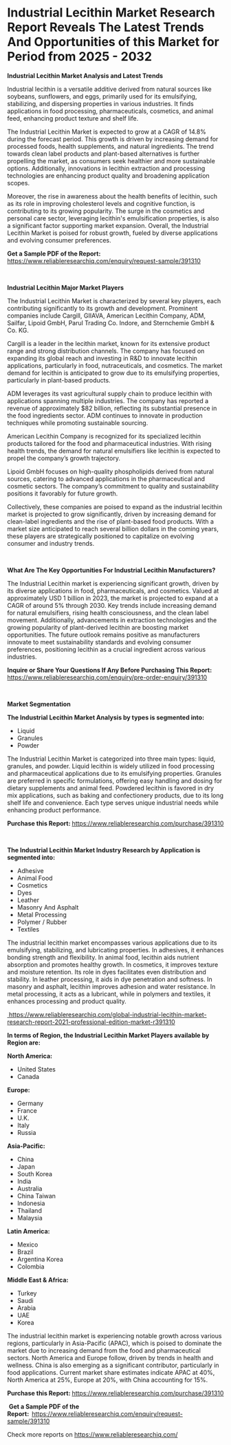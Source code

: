 <p><h1>Industrial Lecithin Market Research Report Reveals The Latest Trends And Opportunities of this Market for Period from 2025 - 2032</h1></p><p><strong>Industrial Lecithin Market Analysis and Latest Trends</strong></p>
<p><p>Industrial lecithin is a versatile additive derived from natural sources like soybeans, sunflowers, and eggs, primarily used for its emulsifying, stabilizing, and dispersing properties in various industries. It finds applications in food processing, pharmaceuticals, cosmetics, and animal feed, enhancing product texture and shelf life.</p><p>The Industrial Lecithin Market is expected to grow at a CAGR of 14.8% during the forecast period. This growth is driven by increasing demand for processed foods, health supplements, and natural ingredients. The trend towards clean label products and plant-based alternatives is further propelling the market, as consumers seek healthier and more sustainable options. Additionally, innovations in lecithin extraction and processing technologies are enhancing product quality and broadening application scopes.</p><p>Moreover, the rise in awareness about the health benefits of lecithin, such as its role in improving cholesterol levels and cognitive function, is contributing to its growing popularity. The surge in the cosmetics and personal care sector, leveraging lecithin's emulsification properties, is also a significant factor supporting market expansion. Overall, the Industrial Lecithin Market is poised for robust growth, fueled by diverse applications and evolving consumer preferences.</p></p>
<p><strong>Get a Sample PDF of the Report:&nbsp;</strong> <a href="https://www.reliableresearchiq.com/enquiry/request-sample/391310?utm_campaign=904&utm_medium=2&utm_source=Github&utm_content=ia&utm_term=16012025&utm_id=industrial-lecithin">https://www.reliableresearchiq.com/enquiry/request-sample/391310</a></p>
<p>&nbsp;</p>
<p><strong>Industrial Lecithin Major Market Players</strong></p>
<p><p>The Industrial Lecithin Market is characterized by several key players, each contributing significantly to its growth and development. Prominent companies include Cargill, GIIAVA, American Lecithin Company, ADM, Sailfar, Lipoid GmbH, Parul Trading Co. Indore, and Sternchemie GmbH & Co. KG.</p><p>Cargill is a leader in the lecithin market, known for its extensive product range and strong distribution channels. The company has focused on expanding its global reach and investing in R&D to innovate lecithin applications, particularly in food, nutraceuticals, and cosmetics. The market demand for lecithin is anticipated to grow due to its emulsifying properties, particularly in plant-based products.</p><p>ADM leverages its vast agricultural supply chain to produce lecithin with applications spanning multiple industries. The company has reported a revenue of approximately $82 billion, reflecting its substantial presence in the food ingredients sector. ADM continues to innovate in production techniques while promoting sustainable sourcing.</p><p>American Lecithin Company is recognized for its specialized lecithin products tailored for the food and pharmaceutical industries. With rising health trends, the demand for natural emulsifiers like lecithin is expected to propel the company’s growth trajectory.</p><p>Lipoid GmbH focuses on high-quality phospholipids derived from natural sources, catering to advanced applications in the pharmaceutical and cosmetic sectors. The company’s commitment to quality and sustainability positions it favorably for future growth.</p><p>Collectively, these companies are poised to expand as the industrial lecithin market is projected to grow significantly, driven by increasing demand for clean-label ingredients and the rise of plant-based food products. With a market size anticipated to reach several billion dollars in the coming years, these players are strategically positioned to capitalize on evolving consumer and industry trends.</p></p>
<p>&nbsp;</p>
<p><strong>What Are The Key Opportunities For Industrial Lecithin Manufacturers?</strong></p>
<p><p>The Industrial Lecithin market is experiencing significant growth, driven by its diverse applications in food, pharmaceuticals, and cosmetics. Valued at approximately USD 1 billion in 2023, the market is projected to expand at a CAGR of around 5% through 2030. Key trends include increasing demand for natural emulsifiers, rising health consciousness, and the clean label movement. Additionally, advancements in extraction technologies and the growing popularity of plant-derived lecithin are boosting market opportunities. The future outlook remains positive as manufacturers innovate to meet sustainability standards and evolving consumer preferences, positioning lecithin as a crucial ingredient across various industries.</p></p>
<p><strong>Inquire or Share Your Questions If Any Before Purchasing This Report:</strong> <a href="https://www.reliableresearchiq.com/enquiry/pre-order-enquiry/391310?utm_campaign=904&utm_medium=2&utm_source=Github&utm_content=ia&utm_term=16012025&utm_id=industrial-lecithin">https://www.reliableresearchiq.com/enquiry/pre-order-enquiry/391310</a></p>
<p>&nbsp;</p>
<p><strong>Market Segmentation</strong></p>
<p><strong>The Industrial Lecithin Market Analysis by types is segmented into:</strong></p>
<p><ul><li>Liquid</li><li>Granules</li><li>Powder</li></ul></p>
<p><p>The Industrial Lecithin Market is categorized into three main types: liquid, granules, and powder. Liquid lecithin is widely utilized in food processing and pharmaceutical applications due to its emulsifying properties. Granules are preferred in specific formulations, offering easy handling and dosing for dietary supplements and animal feed. Powdered lecithin is favored in dry mix applications, such as baking and confectionery products, due to its long shelf life and convenience. Each type serves unique industrial needs while enhancing product performance.</p></p>
<p><strong>Purchase this Report:&nbsp;</strong><a href="https://www.reliableresearchiq.com/purchase/391310?utm_campaign=904&utm_medium=2&utm_source=Github&utm_content=ia&utm_term=16012025&utm_id=industrial-lecithin">https://www.reliableresearchiq.com/purchase/391310</a></p>
<p>&nbsp;</p>
<p><strong>The Industrial Lecithin Market Industry Research by Application is segmented into:</strong></p>
<p><ul><li>Adhesive</li><li>Animal Food</li><li>Cosmetics</li><li>Dyes</li><li>Leather</li><li>Masonry And Asphalt</li><li>Metal Processing</li><li>Polymer / Rubber</li><li>Textiles</li></ul></p>
<p><p>The industrial lecithin market encompasses various applications due to its emulsifying, stabilizing, and lubricating properties. In adhesives, it enhances bonding strength and flexibility. In animal food, lecithin aids nutrient absorption and promotes healthy growth. In cosmetics, it improves texture and moisture retention. Its role in dyes facilitates even distribution and stability. In leather processing, it aids in dye penetration and softness. In masonry and asphalt, lecithin improves adhesion and water resistance. In metal processing, it acts as a lubricant, while in polymers and textiles, it enhances processing and product quality.</p></p>
<p><a href="https://www.reliableresearchiq.com/global-industrial-lecithin-market-research-report-2021-professional-edition-market-r391310?utm_campaign=904&utm_medium=2&utm_source=Github&utm_content=ia&utm_term=16012025&utm_id=industrial-lecithin">&nbsp;https://www.reliableresearchiq.com/global-industrial-lecithin-market-research-report-2021-professional-edition-market-r391310</a></p>
<p><strong>In terms of Region, the Industrial Lecithin Market Players available by Region are:</strong></p>
<p>
    <p> <strong> North America: </strong>
        <ul>
            <li>United States</li>
            <li>Canada</li>
        </ul>
        </p> 
    <p> <strong> Europe: </strong>
        <ul>
            <li>Germany</li>
            <li>France</li>
            <li>U.K.</li>
            <li>Italy</li>
            <li>Russia</li>
        </ul>
        </p> 
    <p> <strong> Asia-Pacific: </strong>
        <ul>
            <li>China</li>
            <li>Japan</li>
            <li>South Korea</li>
            <li>India</li>
            <li>Australia</li>
            <li>China Taiwan</li>
            <li>Indonesia</li>
            <li>Thailand</li>
            <li>Malaysia</li>
        </ul>
        </p> 
    <p> <strong> Latin America: </strong>
        <ul>
            <li>Mexico</li>
            <li>Brazil</li>
            <li>Argentina Korea</li>
            <li>Colombia</li>
        </ul>
        </p> 
    <p> <strong> Middle East & Africa: </strong>
        <ul>
            <li>Turkey</li>
            <li>Saudi</li>
            <li>Arabia</li>
            <li>UAE</li>
            <li>Korea</li>
        </ul>
    </p>
    </p>
<p><p>The industrial lecithin market is experiencing notable growth across various regions, particularly in Asia-Pacific (APAC), which is poised to dominate the market due to increasing demand from the food and pharmaceutical sectors. North America and Europe follow, driven by trends in health and wellness. China is also emerging as a significant contributor, particularly in food applications. Current market share estimates indicate APAC at 40%, North America at 25%, Europe at 20%, with China accounting for 15%.</p></p>
<p><strong>Purchase this Report: </strong><a href="https://www.reliableresearchiq.com/purchase/391310?utm_campaign=904&utm_medium=2&utm_source=Github&utm_content=ia&utm_term=16012025&utm_id=industrial-lecithin">https://www.reliableresearchiq.com/purchase/391310</a></p>
<p>&nbsp;<strong>Get a Sample PDF of the Report:&nbsp;&nbsp;</strong><a href="https://www.reliableresearchiq.com/enquiry/request-sample/391310?utm_campaign=904&utm_medium=2&utm_source=Github&utm_content=ia&utm_term=16012025&utm_id=industrial-lecithin">https://www.reliableresearchiq.com/enquiry/request-sample/391310</a></p>
<p><strong></strong></p>
<p>Check more reports on <a href="https://www.reliableresearchiq.com/?utm_campaign=904&utm_medium=2&utm_source=Github&utm_content=ia&utm_term=16012025&utm_id=industrial-lecithin">https://www.reliableresearchiq.com/</a></p>